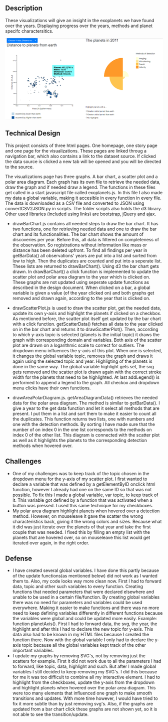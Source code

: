 ## Description  
These visualizations will give an insight in the exoplanets we have found over the years. Displaying progress over the years, methods and planet specifc charactersitics.  

![lowerPartSite](doc/screenshotScatterArea.png)  

## Technical Design  
This project consists of three html pages. One homepage, one story page and one page for the visualizations. These pages are linked throug a navigation bar, which also contains a link to the dataset source. If clicked the data source is clicked a new tab will be opened and you will be directed to the source.  

The visualizations page has three graphs. A bar chart, a scatter plot and a polar area diagram. Each graph has its own file to retrieve the needed data, draw the graph and if needed draw a legend. The functions in these files get called in a start javascript file called exoplanets.js. In this file I also made my data a global variable, making it accesible in every function in every file. The data is downloaded as a CSV file and converted to JSON using convertCSV2JSON.py in scripts. The folder scripts also holds the d3 library. Other used libraries (included using links) are bootstrap, jQuery and ajax.  

- drawBarChart.js contains all needed steps to draw the bar chart. It has two functions, one for retrieving needed data and one to draw the bar chart and its functionalities. The bar chart shows the amount of discoveries per year. Before this, all data is filtered on completeness of the observation. So registrations without information like mass or distance has been deleted upfront. To find all findings per year in getBarData() all observations' years are put into a list and sorted from low to high. Then the duplicates are counted and put into a seperate list. These lists are returned to drawBarChart(). Using d3 the bar chart gets drawn. In drawBarChart() a click function is implemented to update the scatter plot and polar area diagram to the year which is clicked on. These graphs are not updated using seperate update functions as described in the design document. When clicked on a bar, a global variable is given a value (of the year clicked on) and both graphs get removed and drawn again, according to the year that is clicked on.  
- drawScatterPlot.js is used to draw the scatter plot, get the needed data, update its own y-axis and highlight the planets if clicked on a checkbox. As mentioned before, the scatter plot itself get updated by the bar chart with a click function. getScatterData() fetches all data to the year clicked on in the bar chart and returns it to drawScatterPlot(). Then, according to which y-axis topic is selected (planets is the initial topic) it draws the graph with corresponding domain and variables. Both axis of the scatter plot are drawn on a logarithmic scale to correct for outliers. The dropdown menu influences the y-axis of this plot. When one is selected, it changes the global variable topic, removes the graph and draws it again using the selected topic and year. Highligting of the planets is done in the same way. The global variable highlight gets set, the svg gets removed and the scatter plot is drawn again with the correct stroke width for the planets that need to be highlighted. At last addLegend() is performed to append a legend to the graph. All checkox and dropdown menu clicks have their own functions. 

- drawAreaPolarDiagram.js. getAreaDiagramData() retrieves the needed data for the polar area diagram. The method is similar to getBarData(). I give a year to the get data function and let it select all methods that are present. I put them in a list and sort them to make it easier to count all the duplicates. This function returns two lists, one with numbers and one with the detection methods. By sorting I have made sure that the number of on index 0 in the one list corresponds to the methods on index 0 of the other list. This diagram is connected with the scatter plot as well as it highlights the planets to the corresponding detection methods when hovered over. 

## Challenges  
- One of my challenges was to keep track of the topic chosen in the dropdown menu for the y-axis of my scatter plot. I first wanted to declare a variable that was defined by a getElementByID onclick html function, however I already had one on the same ID so that was not possible. To fix this I made a global variable, var topic, to keep track of it. This variable got defined by a function that was activated when a button was pressed. I used this same technique for my checkboxes.  
- My polar area diagram highlight planets when hovered over a detection method. However, on mouseleave it gave the scatter the wrong characteristics back, giving it the wrong colors and sizes. Because what it did was just iterate over the planets of that year and take the first couple that was needed. I fixed this by filling an empty list with the planets that are hovered over, so on mouseleave this list would get iterated over again, in the right order. 

## Defense  
- I have created several global variables. I have done this partly because of the update functions(as mentioned below) did not work as I wanted them to. Also, my code looks way more clean now. First I had to forward data, topic and other such variables to every function. Creating functions that needed parameters that were declared elsewhere and unable to be used in a certain file/function. By creating global variables there was no need for parameters and variables could be used everywhere. Making it easier to make functions and there was no more need to keep defining variables differently in different functions because the variables were global and could be updated more easily. Example: function planetAxis(). First I had to forward data, the svg, the year, the highlight and after this I had to declare the new topic for y-axis. This data also had to be known in my HTML files because I created the function there. Now with the global variable I only had to declare the y-axis topic because all the global variables kept track of the other important variables.  
- I update my graphs by removing SVG's, not by removing just the scatters for example. First it did not work due to all the parameters I had to forward, like topic, data, highlight and such. But after I made global variables I still decided to keep removing my SVG's. I did this because for me it was too difficult to combine all my interactive element. I had to highlight from the checkboxes, update the y-axis from the dropdown and highlight planets when hovered over the polar area diagram. This were too many elements that influenced one graph to make smooth transitions and updates. With more time however, I would have tried to fix it more subtle than by just removing svg's. Also, if the graphs are updated from a bar chart click these graphs are not shown yet, so it is not able to see the transition/update. 